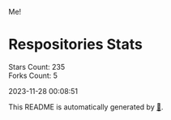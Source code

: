 Me!

# Respositories Stats
Stars Count: 235  
Forks Count: 5

2023-11-28 00:08:51  

This README is automatically generated by [🐰](https://github.com/rnitta/rnitta).
